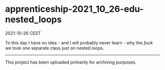 # apprenticeship-2021_10_26-edu-nested_loops
2021-10-26 CEST

To this day I have no idea - and I will probably never learn - why the *fuck* we took one separate class just on nested loops.

---

This project has been uploaded primarily for archiving purposes.
